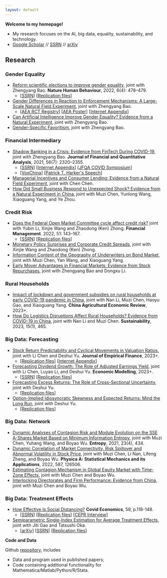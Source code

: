 ```yaml
---
layout: default
---
```


**Welcome to my homepage!**

- My research focuses on the AI, big data, equality, sustainability, and technology. 
- [Google Scholar](https://scholar.google.com/citations?user=CZ61snQAAAAJ&hl=en&oi=ao) // [SSRN](https://papers.ssrn.com/sol3/cf_dev/AbsByAuth.cfm?per_id=3911606) // [arXiv](https://arxiv.org/a/huang_d_2.html)

## Research

### Gender Equality
- [Reform scientific elections to improve gender equality](https://www.nature.com/articles/s41562-022-01322-w), joint with Zhengyang Bao. **Nature Human Behaviour**, 2022, 6(4): 478–479.
  -  [[SSRN](https://papers.ssrn.com/sol3/papers.cfm?abstract_id=4060205)] [[Replication files](https://osf.io/gvy9c/)]
- [Gender Differences in Reaction to Enforcement Mechanisms: A Large-Scale Natural Field Experiment](https://papers.ssrn.com/sol3/papers.cfm?abstract_id=3641282), joint with Zhengyang Bao.
  - [[AEA RCT Registry](https://www.socialscienceregistry.org/trials/6095)] [[AEA Poster](https://drive.google.com/file/d/1Z07VqEaj4esoc-p2QGVNUj8zuDDYhNs4/view?usp=sharing)] [[Internet Appendix](https://drive.google.com/file/d/1tpA5k_htPn27juShLqt8xYgwvCnz9bg2/view?usp=sharing)]
- [Can Artificial Intelligence Improve Gender Equality? Evidence from a Natural Experiment](https://papers.ssrn.com/sol3/papers.cfm?abstract_id=4202239), joint with Zhengyang Bao.
- [Gender-Specific Favoritism](https://papers.ssrn.com/sol3/papers.cfm?abstract_id=4163680), joint with Zhengyang Bao.

### Financial Intermediary
- [Shadow Banking in a Crisis: Evidence from FinTech During COVID-19](https://doi.org/10.1017/S0022109021000430), joint with Zhengyang Bao. **Journal of Financial and Quantitative Analysis**, 2021, 56(7): 2320–2355.
  - [[SSRN](https://papers.ssrn.com/sol3/papers.cfm?abstract_id=3734770)] [[Internet Appendix](https://drive.google.com/file/d/1xmnwf_dNR22ohyOeyFoZBCG_6OGv9Gvm/view?usp=sharing)] [[JFQA COVID Symposium](https://player.mediaamp.io/p/U8-EDC/x3q6FTruIMqL/embed/select/media/seU2G5zFXY7m?form=html)] 
  - [[VoxChina](http://voxchina.org/show-3-241.html)] [[Patrick T. Harker's Speech](https://youtu.be/KGbMgL1M6E4?t=572)]
- [Managerial Incentives and Consumer Lending: Evidence from a Natural Field Experiment](https://papers.ssrn.com/sol3/papers.cfm?abstract_id=4109081), joint with Chen Chen. 
- [How Did Small Business Respond to Unexpected Shock? Evidence from a Natural Experiment in China](https://papers.ssrn.com/sol3/papers.cfm?abstract_id=4044677), joint with Muzi Chen, Yunlong Wang, Xiaoguang Yang, and Ye Zhou. 

### Credit Risk
- [Does the Federal Open Market Committee cycle affect credit risk?](https://doi.org/10.1111/fima.12364) joint with Yubin Li, Xinjie Wang and Zhaodong (Ken) Zhong. **Financial Management**. 2022, 51: 143–167.
  - [[SSRN](https://papers.ssrn.com/sol3/papers.cfm?abstract_id=3512662)]  [[Replication files](https://github.com/difang-huang/fomc-cycle)]
- [Monetary Policy Surprises and Corporate Credit Spreads](https://papers.ssrn.com/sol3/papers.cfm?abstract_id=3700257), joint with Xinjie Wang and Zhaodong (Ken) Zhong.
- [Information Content of the Geography of Underwriters on Bond Market](https://papers.ssrn.com/sol3/papers.cfm?abstract_id=4095555), joint with Muzi Chen, Yan Wang, and Xiaoguang Yang.
- [Early Mover Advantages in Financial Markets: Evidence from Stock Repurchases](https://papers.ssrn.com/sol3/papers.cfm?abstract_id=4058266), joint with Zhengyang Bao and Dongxu Li.

### Rural Households
- [Impact of lockdown and government subsidies on rural households at early COVID-19 pandemic in China](https://www.emerald.com/insight/content/doi/10.1108/CAER-12-2021-0239/full/html), joint with Nan Li, Muzi Chen, Haoyu Gao, and Xiaoguang Yang. **China Agricultural Economic Review**, 2023+.
- [How Do Logistics Disruptions Affect Rural Households? Evidence from COVID-19 in China](https://www.mdpi.com/2071-1050/15/1/465), joint with Nan Li and Muzi Chen. **Sustainability**, 2023, 15(1), 465.

### Big Data: Forecasting
- [Stock Return Predictability and Cyclical Movements in Valuation Ratios](https://papers.ssrn.com/sol3/papers.cfm?abstract_id=3755710), joint with Li Chen and Deshui Yu. **Journal of Empirical Finance**, 2023+.
  - [[Replication files](https://github.com/difang-huang/cyclical-movement)] [[Internet Appendix](https://drive.google.com/file/d/192zhwxNL7MBcDgQOdFHPtKJmokLBwabY/view?usp=sharing)]
- [Forecasting Dividend Growth: The Role of Adjusted Earnings Yield](https://www.sciencedirect.com/science/article/abs/pii/S0264999322004254), joint with Li Chen, Luyao Li, and Deshui Yu. **Economic Modelling**, 2023+.
  - [[SSRN](https://papers.ssrn.com/sol3/papers.cfm?abstract_id=3783056)] [[Replication files](https://github.com/difang-huang/smoothing-adjustment)]
- [Forecasting Excess Returns: The Role of Cross-Sectional Uncertainty](https://papers.ssrn.com/sol3/papers.cfm?abstract_id=3907264), joint with Deshui Yu.
  - [[Replication files](https://github.com/difang-huang/csu)]
- [Option-Implied Idiosyncratic Skewness and Expected Returns: Mind the Long Run](https://papers.ssrn.com/sol3/papers.cfm?abstract_id=4323748), joint with Deshui Yu.
  - [[Replication files](https://github.com/difang-huang/csu)]



### Big Data: Network
- [Dynamic Analyses of Contagion Risk and Module Evolution on the SSE A-Shares Market Based on Minimum Information Entropy](https://www.mdpi.com/1099-4300/23/4/434), joint with Muzi Chen, Yuhang Wang, and Boyao Wu. **Entropy**, 2021, 23(4), 434.
- [Dynamic Correlation of Market Connectivity, Risk Spillover and Abnormal Volatility in Stock Price](https://doi.org/10.1016/j.physa.2021.126506), joint with Muzi Chen, Li Nan, Lifeng Zheng, and Boyao Wu. **Physica A: Statistical Mechanics and its Applications**, 2022, 587, 126506.
- [Estimating Contagion Mechanism in Global Equity Market with Time-Zone Effects](https://papers.ssrn.com/sol3/papers.cfm?abstract_id=3491596), joint with Muzi Chen and Boyao Wu.
- [Interlocking Directorates and Firm Performance: Evidence from China](https://papers.ssrn.com/sol3/papers.cfm?abstract_id=4005022), joint with Muzi Chen and Boyao Wu.

### Big Data: Treatment Effects
- [How Effective Is Social Distancing?](https://mailchi.mp/cepr/press-release-covid-economics-vetted-and-real-time-papers-59) **Covid Economics**, 59, p.118-148. 
  - [[SSRN](https://papers.ssrn.com/sol3/papers.cfm?abstract_id=3680321)]  [[Replication files](https://github.com/difang-huang/social-distancing)] [[CEPR Interview](https://www.youtube.com/watch?v=K6GAchZP9E8&t=1s&ab_channel=CEPR%26VideoVox)]
- [Semiparametric Single-Index Estimation for Average Treatment Effects](https://www.monash.edu/business/ebs/research/publications/ebs/wp10-2022.pdf), joint with Jiti Gao and Tatsushi Oka.
  - [[arXiv](https://arxiv.org/abs/2206.08503)]  [[SSRN](https://papers.ssrn.com/sol3/papers.cfm?abstract_id=4134564)]  [[Replication files](https://github.com/difang-huang/semi-ate)]


**Code and Data**

Github [repository](https://github.com/difang-huang?tab=repositories), includes
- Data and program used in published papers;
- Code containing additional functionality for Mathematica/Matlab/Python/R/Stata.

